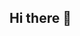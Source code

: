 ## Hi there 👋

<!--
**filipesantista/filipesantista** is a ✨ _special_ ✨ repository because its `README.md` (this file) appears on your GitHub profile.

Eu sou o Filipe, tenho 15 anos e sou santista com muito orgulho! Hoje, quero compartilhar com vocês uma história incrível sobre o meu time do coração e uma lenda do futebol.

Pelé, além de ser um dos maiores jogadores de todos os tempos, também teve um papel surpreendente fora dos gramados. No final da década de 1960, durante as excursões do Santos pelo mundo, Pelé ajudou a parar guerras!

Em 1967, enquanto o Santos estava na África, Pelé conseguiu interromper o conflito entre a República do Congo e a República Democrática do Congo. Mais tarde, em 1969, ele também ajudou a cessar as hostilidades entre Benin e Biafra, um território da Nigéria. Essas paradas temporárias das guerras mostraram o poder do futebol e a influência de Pelé em promover a paz.

Como santista, eu me sinto extremamente orgulhoso não só do legado de Pelé, mas também do impacto positivo que o meu time e o esporte podem ter no mundo.
-->
